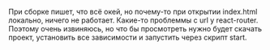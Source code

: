 При сборке пишет, что всё окей, но почему-то при открытии index.html локально, ничего не работает. Какие-то проблеммы с url у react-router. Поэтому очень извиняюсь, но что бы просмотреть нужно будет скачать проект, установить все зависимости и запустить через скрипт start.
